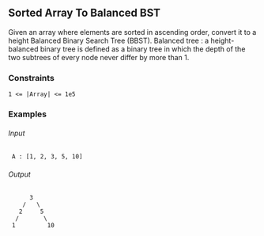 ## Sorted Array To Balanced BST
Given an array where elements are sorted in ascending order, convert it to a height Balanced Binary Search Tree (BBST).
Balanced tree : a height-balanced binary tree is defined as a binary tree in which the depth of the two subtrees of every node never differ by more than 1.

### Constraints
```
1 <= |Array| <= 1e5
```

### Examples
###### Input
```
 A : [1, 2, 3, 5, 10]                    
```
###### Output
```
      3
    /   \
   2     5
  /       \
 1         10
```
